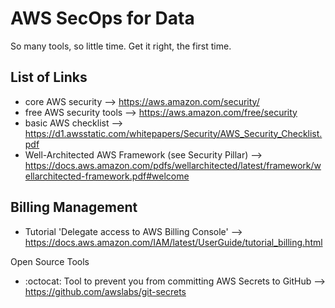 # AWS SecOps for Data

So many tools, so little time. Get it right, the first time.

## List of Links
- core AWS security --> https://aws.amazon.com/security/
- free AWS security tools --> https://aws.amazon.com/free/security
- basic AWS checklist --> https://d1.awsstatic.com/whitepapers/Security/AWS_Security_Checklist.pdf
- Well-Architected AWS Framework (see Security Pillar) --> https://docs.aws.amazon.com/pdfs/wellarchitected/latest/framework/wellarchitected-framework.pdf#welcome

## Billing Management
- Tutorial 'Delegate access to AWS Billing Console' --> https://docs.aws.amazon.com/IAM/latest/UserGuide/tutorial_billing.html

Open Source Tools
- :octocat: Tool to prevent you from committing AWS Secrets to GitHub --> https://github.com/awslabs/git-secrets
